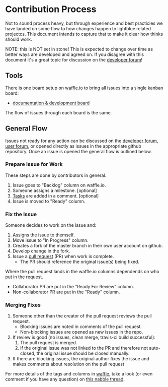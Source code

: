 # Contribution Process
Not to sound process heavy, but through experience and best practicies we have landed on some flow to how changes happen to lightblue related projectcs.  This document intends to capture that to make it clear how thinks should work.

NOTE: this is NOT set in stone!  This is expected to change over time as better ways are developed and agreed on.  If you disagree with this document it's a great topic for discussion on the [developer forum](http://dev.forum.lightblue.io)!

## Tools
There is one board setup on [waffle.io](http://waffle.io) to bring all issues into a single kanban board:
* [documentation & development board](https://waffle.io/lightblue-platform/lightblue)

The flow of issues through each board is the same.

## General Flow
Issues not ready for any action can be discussed on the [developer forum](http://dev.forum.lightblue.io), [user forum](http://forum.lightblue.io/), or opened directly as issues in the appropriate github repository.  Once an issue is opened the general flow is outlined below.

### Prepare Issue for Work
These steps are done by contributors in general.

1. Issue goes to "Backlog" column on waffle.io.
2. Someone assigns a milestone. [optional]
3. [Tasks](https://github.com/blog/1375%0A-task-lists-in-gfm-issues-pulls-comments) are added in a comment. [optional]
4. Issue is moved to "Ready" column.

### Fix the Issue
Someone decides to work on the issue and:

1. Assigns the issue to themself.
2. Move issue to "In Progress" column.
3. Creates a fork of the master branch in their own user account on github.
4. Develop change in the fork.
5. Issue a [pull request](https://help.github.com/articles/using-pull-requests/) (PR) when work is complete.
    * The PR should reference the original issue(s) being fixed.

Where the pull request lands in the waffle.io columns dependends on who put in the request.
* Collaborator PR are put in the "Ready For Review" column.
* Non-collaborator PR are put in the "Ready" column.

### Merging Fixes

1. Someone other than the creator of the pull request reviews the pull request.
    * Blocking issues are noted in comments of the pull request.
    * Non-blocking issues are opened as new issues in the repo.
2. If review is good (no issues, clean merge, travis-ci build successful):
    1. The pull request is merged.
    2. If the original issue was not linked to the PR and therefore not auto-closed, the original issue should be closed manually.
3. If there are blocking issues, the original author fixes the issue and makes comments about resolution on the pull request


For more details of the tags and columns in [waffle](https://waffle.io/lightblue-platform/lightblue), take a look (or even comment if you have any question) on [this nabble thread](http://dev.forum.lightblue.io/How-to-improve-the-communication-solve-some-issues-the-best-way-to-the-asked-questions-to-issue-requd-td155.html#a163).
